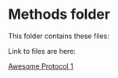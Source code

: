# Methods folder 

This folder contains these files: 

Link to files are here: 

[Awesome Protocol 1](Awesome_protocl1.md) 

